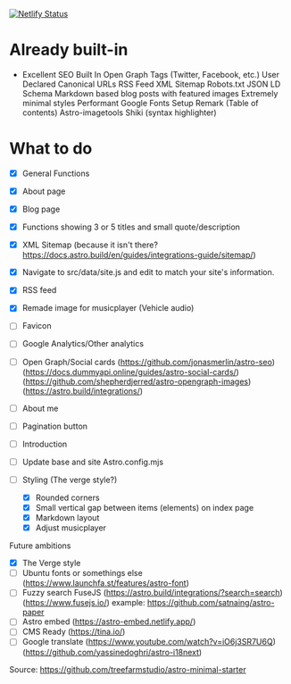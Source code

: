[![Netlify Status](https://api.netlify.com/api/v1/badges/6aa49dbb-2dc9-4ee1-baab-5d80d4136677/deploy-status)](https://app.netlify.com/sites/astro-minimal-starter/deploys)

# Already built-in

- Excellent SEO Built In
  Open Graph Tags (Twitter, Facebook, etc.)
  User Declared Canonical URLs
  RSS Feed
  XML Sitemap
  Robots.txt
  JSON LD Schema
  Markdown based blog posts with featured images
  Extremely minimal styles
  Performant Google Fonts Setup
  Remark (Table of contents)
  Astro-imagetools
  Shiki (syntax highlighter)

# What to do

- [x] General Functions
- [x] About page
- [x] Blog page
- [x] Functions showing 3 or 5 titles and small quote/description
- [x] XML Sitemap (because it isn't there? https://docs.astro.build/en/guides/integrations-guide/sitemap/)
- [x] Navigate to src/data/site.js and edit to match your site's information.
- [x] RSS feed
- [x] Remade image for musicplayer (Vehicle audio)
- [ ] Favicon
- [ ] Google Analytics/Other analytics
- [ ] Open Graph/Social cards (https://github.com/jonasmerlin/astro-seo) (https://docs.dummyapi.online/guides/astro-social-cards/) (https://github.com/shepherdjerred/astro-opengraph-images) (https://astro.build/integrations/)
- [ ] About me
- [ ] Pagination button
- [ ] Introduction
- [ ] Update base and site Astro.config.mjs

- [ ] Styling (The verge style?)
  - [x] Rounded corners
  - [x] Small vertical gap between items (elements) on index page
  - [x] Markdown layout
  - [x] Adjust musicplayer

Future ambitions

- [x] The Verge style
- [ ] Ubuntu fonts or somethings else (https://www.launchfa.st/features/astro-font)
- [ ] Fuzzy search FuseJS (https://astro.build/integrations/?search=search) (https://www.fusejs.io/) example: https://github.com/satnaing/astro-paper
- [ ] Astro embed (https://astro-embed.netlify.app/)
- [ ] CMS Ready (https://tina.io/)
- [ ] Google translate (https://www.youtube.com/watch?v=iO6j3SR7U6Q) (https://github.com/yassinedoghri/astro-i18next)

Source: https://github.com/treefarmstudio/astro-minimal-starter
